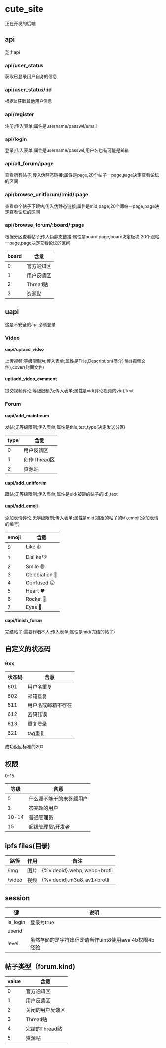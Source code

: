 # cute_site

正在开发的后端

## api

芝士api

### api/user_status

获取已登录用户自身的信息

### api/user_status/:id

根据id获取其他用户信息

### api/register

注册;传入表单;属性是username/passwd/email

### api/login

登录;传入表单;属性是username/passwd,用户名也有可能是邮箱

### api/all_forum/:page

查看所有帖子;传入伪静态链接;属性是page,20个帖子一page,page决定查看论坛的区间

### api/browse_unitforum/:mid/:page

查看单个帖子下跟帖;传入伪静态链接;属性是mid,page,20个跟帖一page,page决定查看论坛的区间

### api/browse_forum/:board/:page

根据分区查看帖子;传入伪静态链接;属性是board,page,board决定板块,20个跟帖一page,page决定查看论坛的区间

| board | 含意      |
| ----- | ------- |
| 0     | 官方通知区   |
| 1     | 用户反馈区   |
| 2     | Thread贴 |
| 3     | 资源贴     |

## uapi

这是不安全的api,必须登录

### Video

#### uapi/upload_video

上传视频;等级限制为;传入表单;属性是Title,Description(简介),file(视频文件),cover(封面文件)

#### upi/add_video_comment

提交视频评论;等级限制为;传入表单;属性是vid(评论视频的vid),Text

### Forum

#### uapi/add_mainforum

发帖;无等级限制;传入表单;属性是title,text,type(决定发送分区)

| type | 含意        |
| ---- | --------- |
| 0    | 用户反馈区     |
| 1    | 创作Thread区 |
| 2    | 资源站       |

#### uapi/add_unitforum

跟帖;无等级限制;传入表单;属性是uid(被跟的帖子的id),text

#### uapi/add_emoji

添加表情评论;无等级限制;传入表单;属性是mid(被跟的帖子的id),emoji(添加表情的编号)

| emoji | 含意             |
| ----- | -------------- |
| 0     | Like 👍        |
| 1     | Dislike 👎     |
| 2     | Smile 😄       |
| 3     | Celebration 🎉 |
| 4     | Confused 😕    |
| 5     | Heart ❤️       |
| 6     | Rocket 🚀      |
| 7     | Eyes 👀        |

#### uapi/finish_forum

完结帖子;需要作者本人;传入表单;属性是mid(完结的帖子)

## 自定义的状态码

### 6xx

| 状态码 | 含意        |
| --- | --------- |
| 601 | 用户名重复     |
| 602 | 邮箱重复      |
| 611 | 用户名或邮箱不存在 |
| 612 | 密码错误      |
| 613 | 重复登录      |
| 621 | tag重复     |

成功返回标准的200

## 权限

0-15

| 等级    | 含意           |
| ----- | ------------ |
| 0     | 什么都不能干的未答题用户 |
| 1     | 答完题的用户       |
| 10-14 | 普通管理员        |
| 15    | 超级管理员\开发者    |

## ipfs files(目录)

| 路径     | 作用  | 备注                           |
| ------ | --- | ---------------------------- |
| /img   | 图片  | {%videoid}.webp, webp+brotli |
| /video | 视频  | {%videoid}.m3u8, av1+brotli  |

<!-- |/temporary|临时文件|
|/temporary/video/{%date}/{%uuid}|未审核的视频| -->

## session

| 键        | 说明                                |
| -------- | --------------------------------- |
| is_login | 登录为true                           |
| userid   |                                   |
| level    | 虽然存储的是字符串但是请当作uint8使用awa 4b权限4b经验 |

## 帖子类型（forum.kind)

| value | 含意         |
| ----- | ---------- |
| 0     | 官方通知区      |
| 1     | 用户反馈区      |
| 2     | 关闭的用户反馈区   |
| 3     | Thread贴    |
| 4     | 完结的Thread贴 |
| 5     | 资源帖        |
